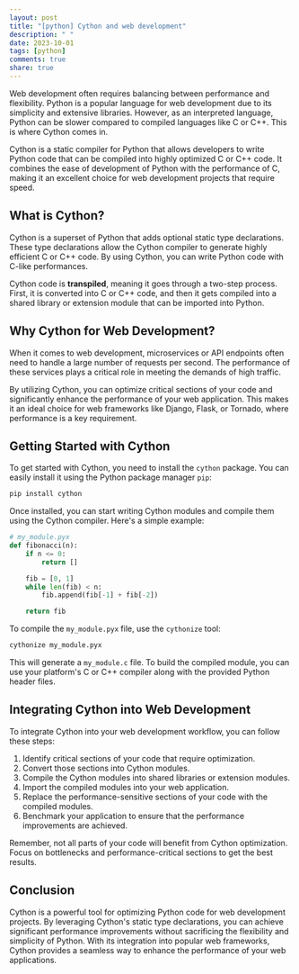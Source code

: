 ```yaml
---
layout: post
title: "[python] Cython and web development"
description: " "
date: 2023-10-01
tags: [python]
comments: true
share: true
---
```


Web development often requires balancing between performance and flexibility. Python is a popular language for web development due to its simplicity and extensive libraries. However, as an interpreted language, Python can be slower compared to compiled languages like C or C++. This is where Cython comes in.

Cython is a static compiler for Python that allows developers to write Python code that can be compiled into highly optimized C or C++ code. It combines the ease of development of Python with the performance of C, making it an excellent choice for web development projects that require speed.

## What is Cython?

Cython is a superset of Python that adds optional static type declarations. These type declarations allow the Cython compiler to generate highly efficient C or C++ code. By using Cython, you can write Python code with C-like performances.

Cython code is **transpiled**, meaning it goes through a two-step process. First, it is converted into C or C++ code, and then it gets compiled into a shared library or extension module that can be imported into Python.

## Why Cython for Web Development?

When it comes to web development, microservices or API endpoints often need to handle a large number of requests per second. The performance of these services plays a critical role in meeting the demands of high traffic.

By utilizing Cython, you can optimize critical sections of your code and significantly enhance the performance of your web application. This makes it an ideal choice for web frameworks like Django, Flask, or Tornado, where performance is a key requirement.

## Getting Started with Cython

To get started with Cython, you need to install the `cython` package. You can easily install it using the Python package manager `pip`:

```bash
pip install cython
```

Once installed, you can start writing Cython modules and compile them using the Cython compiler. Here's a simple example:

```python
# my_module.pyx
def fibonacci(n):
    if n <= 0:
        return []

    fib = [0, 1]
    while len(fib) < n:
        fib.append(fib[-1] + fib[-2])

    return fib
```

To compile the `my_module.pyx` file, use the `cythonize` tool:

```bash
cythonize my_module.pyx
```

This will generate a `my_module.c` file. To build the compiled module, you can use your platform's C or C++ compiler along with the provided Python header files.

## Integrating Cython into Web Development

To integrate Cython into your web development workflow, you can follow these steps:

1. Identify critical sections of your code that require optimization.
2. Convert those sections into Cython modules.
3. Compile the Cython modules into shared libraries or extension modules.
4. Import the compiled modules into your web application.
5. Replace the performance-sensitive sections of your code with the compiled modules.
6. Benchmark your application to ensure that the performance improvements are achieved.

Remember, not all parts of your code will benefit from Cython optimization. Focus on bottlenecks and performance-critical sections to get the best results.

## Conclusion

Cython is a powerful tool for optimizing Python code for web development projects. By leveraging Cython's static type declarations, you can achieve significant performance improvements without sacrificing the flexibility and simplicity of Python. With its integration into popular web frameworks, Cython provides a seamless way to enhance the performance of your web applications.